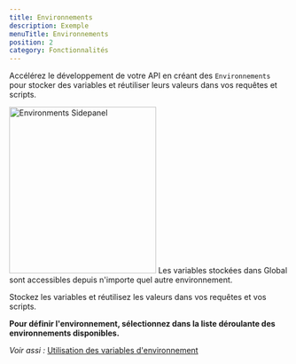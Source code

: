 ```yaml
---
title: Environnements
description: Exemple
menuTitle: Environnements
position: 2
category: Fonctionnalités
---
```


Accélérez le développement de votre API en créant des `Environnements` pour stocker des variables et réutiliser leurs valeurs dans vos requêtes et scripts.

<img src="/navigation/EnvironmentSC.png"  height="300" width="265" alt="Environments Sidepanel"/>

<alert type="success">
Les variables stockées dans Global sont accessibles depuis n'importe quel autre environnement.
</alert>

Stockez les variables et réutilisez les valeurs dans vos requêtes et vos scripts.

**Pour définir l'environnement, sélectionnez dans la liste déroulante des environnements disponibles.**

_Voir assi :_ [Utilisation des variables d'environnement](/quickstart/rest#environment-variables)
